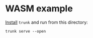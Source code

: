 WASM example
======================

[Install](https://trunkrs.dev/#install) `trunk` and run from this directory:
```shell
trunk serve --open
```
